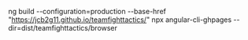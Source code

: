 ng build --configuration=production --base-href "https://jcb2g11.github.io/teamfighttactics/"
npx angular-cli-ghpages --dir=dist/teamfighttactics/browser
